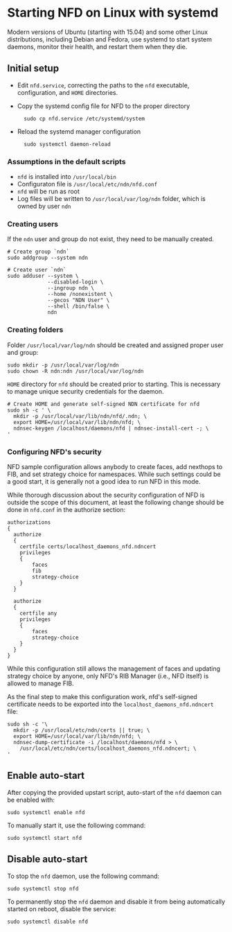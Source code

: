 Starting NFD on Linux with systemd
==================================

Modern versions of Ubuntu (starting with 15.04) and some other Linux distributions, including Debian
and Fedora, use systemd to start system daemons, monitor their health, and restart them when they die.

Initial setup
-------------

* Edit `nfd.service`, correcting the paths to the `nfd` executable, configuration, and
  ``HOME`` directories.

* Copy the systemd config file for NFD to the proper directory

        sudo cp nfd.service /etc/systemd/system

* Reload the systemd manager configuration

        sudo systemctl daemon-reload

### Assumptions in the default scripts

* `nfd` is installed into `/usr/local/bin`
* Configuraton file is `/usr/local/etc/ndn/nfd.conf`
* `nfd` will be run as root
* Log files will be written to `/usr/local/var/log/ndn` folder, which is owned by user `ndn`

### Creating users

If the `ndn` user and group do not exist, they need to be manually created.

    # Create group `ndn`
    sudo addgroup --system ndn

    # Create user `ndn`
    sudo adduser --system \
                 --disabled-login \
                 --ingroup ndn \
                 --home /nonexistent \
                 --gecos "NDN User" \
                 --shell /bin/false \
                 ndn


### Creating folders

Folder `/usr/local/var/log/ndn` should be created and assigned proper user and group:

    sudo mkdir -p /usr/local/var/log/ndn
    sudo chown -R ndn:ndn /usr/local/var/log/ndn

`HOME` directory for `nfd` should be created prior to starting. This is necessary to manage
unique security credentials for the daemon.

    # Create HOME and generate self-signed NDN certificate for nfd
    sudo sh -c ' \
      mkdir -p /usr/local/var/lib/ndn/nfd/.ndn; \
      export HOME=/usr/local/var/lib/ndn/nfd; \
      ndnsec-keygen /localhost/daemons/nfd | ndnsec-install-cert -; \
    '

### Configuring NFD's security

NFD sample configuration allows anybody to create faces, add nexthops to FIB, and set
strategy choice for namespaces. While such settings could be a good start, it is
generally not a good idea to run NFD in this mode.

While thorough discussion about the security configuration of NFD is outside the scope of
this document, at least the following change should be done in ``nfd.conf`` in the
authorize section:

    authorizations
    {
      authorize
      {
        certfile certs/localhost_daemons_nfd.ndncert
        privileges
        {
            faces
            fib
            strategy-choice
        }
      }

      authorize
      {
        certfile any
        privileges
        {
            faces
            strategy-choice
        }
      }
    }

While this configuration still allows the management of faces and updating strategy choice by
anyone, only NFD's RIB Manager (i.e., NFD itself) is allowed to manage FIB.

As the final step to make this configuration work, nfd's self-signed certificate needs to
be exported into the `localhost_daemons_nfd.ndncert` file:

    sudo sh -c '\
      mkdir -p /usr/local/etc/ndn/certs || true; \
      export HOME=/usr/local/var/lib/ndn/nfd; \
      ndnsec-dump-certificate -i /localhost/daemons/nfd > \
        /usr/local/etc/ndn/certs/localhost_daemons_nfd.ndncert; \
    '

Enable auto-start
-----------------

After copying the provided upstart script, auto-start of the `nfd` daemon can be enabled with:

    sudo systemctl enable nfd

To manually start it, use the following command:

    sudo systemctl start nfd

Disable auto-start
------------------

To stop the `nfd` daemon, use the following command:

    sudo systemctl stop nfd

To permanently stop the `nfd` daemon and disable it from being automatically started on reboot,
disable the service:

    sudo systemctl disable nfd

